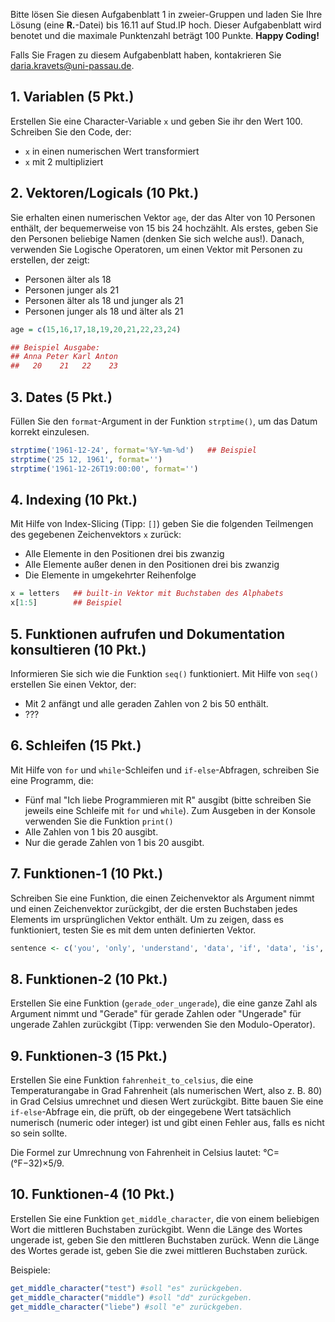 Bitte lösen Sie diesen Aufgabenblatt 1 in zweier-Gruppen und laden Sie Ihre Lösung (eine **R.**-Datei) bis 16.11 auf Stud.IP hoch. Dieser Aufgabenblatt wird benotet und die maximale Punktenzahl beträgt 100 Punkte. **Happy Coding!** 

Falls Sie Fragen zu diesem Aufgabenblatt haben, kontakrieren Sie daria.kravets@uni-passau.de.  

## 1. Variablen (5 Pkt.)

Erstellen Sie eine Character-Variable `x` und geben Sie ihr den Wert 100. Schreiben Sie den Code, der: 

* `x` in einen numerischen Wert transformiert 
* `x` mit 2 multipliziert 

## 2. Vektoren/Logicals (10 Pkt.)

Sie erhalten einen numerischen Vektor `age`, der das Alter von 10 Personen enthält, der bequemerweise von 15 bis 24 hochzählt. Als erstes, geben Sie den Personen beliebige Namen (denken Sie sich welche aus!). Danach, verwenden Sie Logische Operatoren, um einen Vektor mit Personen zu erstellen, der zeigt:

* Personen älter als 18
* Personen junger als 21
* Personen älter als 18 und junger als 21
* Personen junger als 18 und älter als 21

```r 
age = c(15,16,17,18,19,20,21,22,23,24)

## Beispiel Ausgabe: 
## Anna Peter Karl Anton
##   20    21   22    23
```

## 3. Dates (5 Pkt.)

Füllen Sie den `format`-Argument in der Funktion `strptime()`, um das Datum korrekt einzulesen. 

```r
strptime('1961-12-24', format='%Y-%m-%d')   ## Beispiel 
strptime('25 12, 1961', format='')
strptime('1961-12-26T19:00:00', format='')
```

## 4. Indexing (10 Pkt.)

Mit Hilfe von Index-Slicing (Tipp: `[]`) geben Sie die folgenden Teilmengen des gegebenen Zeichenvektors `x` zurück: 

* Alle Elemente in den Positionen drei bis zwanzig
* Alle Elemente außer denen in den Positionen drei bis zwanzig
* Die Elemente in umgekehrter Reihenfolge

```r
x = letters   ## built-in Vektor mit Buchstaben des Alphabets
x[1:5]        ## Beispiel
```
## 5. Funktionen aufrufen und Dokumentation konsultieren (10 Pkt.)

Informieren Sie sich wie die Funktion `seq()` funktioniert. Mit Hilfe von `seq()` erstellen Sie einen Vektor, der:

* Mit 2 anfängt und alle geraden Zahlen von 2 bis 50 enthält.  
* ???

## 6. Schleifen (15 Pkt.)

Mit Hilfe von `for` und `while`-Schleifen und `if-else`-Abfragen, schreiben Sie eine Programm, die: 

* Fünf mal "Ich liebe Programmieren mit R" ausgibt (bitte schreiben Sie jeweils eine Schleife mit `for` und `while`). Zum Ausgeben in der Konsole verwenden Sie die Funktion `print()`
* Alle Zahlen von 1 bis 20 ausgibt.
* Nur die gerade Zahlen von 1 bis 20 ausgibt.  

## 7. Funktionen-1 (10 Pkt.)

Schreiben Sie eine Funktion, die einen Zeichenvektor als Argument nimmt und einen Zeichenvektor zurückgibt, der die ersten Buchstaben jedes Elements im ursprünglichen Vektor enthält. Um zu zeigen, dass es funktioniert, testen Sie es mit dem unten definierten Vektor.

```r
sentence <- c('you', 'only', 'understand', 'data', 'if', 'data', 'is', 'tidy')
```

## 8. Funktionen-2 (10 Pkt.)

Erstellen Sie eine Funktion (`gerade_oder_ungerade`), die eine ganze Zahl als Argument nimmt und "Gerade" für gerade Zahlen oder "Ungerade" für ungerade Zahlen zurückgibt (Tipp: verwenden Sie den Modulo-Operator).

## 9. Funktionen-3 (15 Pkt.)

Erstellen Sie eine Funktion `fahrenheit_to_celsius`, die eine Temperaturangabe in Grad Fahrenheit (als numerischen Wert, also z. B. 80) in Grad Celsius umrechnet und diesen Wert zurückgibt. Bitte bauen Sie eine `if-else`-Abfrage ein, die prüft, ob der eingegebene Wert tatsächlich numerisch (numeric oder integer) ist und gibt einen Fehler aus, falls es nicht so sein sollte.  

Die Formel zur Umrechnung von Fahrenheit in Celsius lautet: °C=(°F−32)×5/9.

## 10. Funktionen-4 (10 Pkt.)

Erstellen Sie eine Funktion `get_middle_character`, die von einem beliebigen Wort die mittleren Buchstaben zurückgibt. Wenn die Länge des Wortes ungerade ist, geben Sie den mittleren Buchstaben zurück. Wenn die Länge des Wortes gerade ist, geben Sie die zwei mittleren Buchstaben zurück.

Beispiele: 
```r
get_middle_character("test") #soll "es" zurückgeben. 
get_middle_character("middle") #soll "dd" zurückgeben. 
get_middle_character("liebe") #soll "e" zurückgeben. 
```
